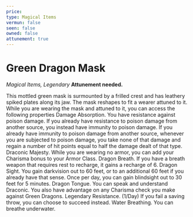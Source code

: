 ```yaml
---
price: 
type: Magical Items
vermun: false
seen: false
owned: false
attunement: true
---
```

# Green Dragon Mask

*Magical Items, Legendary* **Attunement needed.**

This mottled green mask is surmounted by a frilled crest and has leathery spiked plates along its jaw. The mask reshapes to fit a wearer attuned to it. While you are wearing the mask and attuned to it, you can access the following properties Damage Absorption. You have resistance against poison damage. If you already have resistance to poison damage from another source, you instead have immunity to poison damage. If you already have immunity to poison damage from another source, whenever you are subjected to poison damage, you take none of that damage and regain a number of hit points equal to half the damage dealt of that type. Draconic Majesty. While you are wearing no armor, you can add your Charisma bonus to your Armor Class. Dragon Breath. If you have a breath weapon that requires rest to recharge, it gains a recharge of 6. Dragon Sight. You gain darkvision out to 60 feet, or to an additional 60 feet if you already have that sense. Once per day, you can gain blindsight out to 30 feet for 5 minutes. Dragon Tongue. You can speak and understand Draconic. You also have advantage on any Charisma check you make against Green Dragons. Legendary Resistance. (1/Day) If you fail a saving throw, you can choose to succeed instead. Water Breathing. You can breathe underwater.
